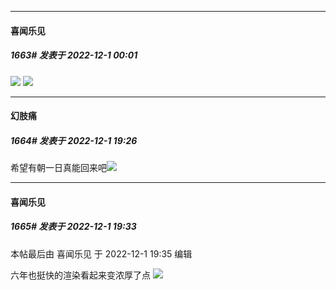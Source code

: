 

*****

####  喜闻乐见  
##### 1663#       发表于 2022-12-1 00:01

<img src="http://tva1.sinaimg.cn/large/732205bcgy1h8nk300mqnj20qs0knqhd.jpg" referrerpolicy="no-referrer">

<img src="http://tva1.sinaimg.cn/large/732205bcgy1h8nk3wzjmfj20ss18vdod.jpg" referrerpolicy="no-referrer">



*****

####  幻肢痛  
##### 1664#       发表于 2022-12-1 19:26

希望有朝一日真能回来吧<img src="https://static.saraba1st.com/image/smiley/face2017/135.png" referrerpolicy="no-referrer">



*****

####  喜闻乐见  
##### 1665#       发表于 2022-12-1 19:33

 本帖最后由 喜闻乐见 于 2022-12-1 19:35 编辑 

六年也挺快的渲染看起来变浓厚了点
<img src="http://tva1.sinaimg.cn/large/732205bcgy1h8ojfyap0sj20lq0c5jut.jpg" referrerpolicy="no-referrer">

